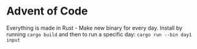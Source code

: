 # Advent of Code

Everything is made in Rust - Make new binary for every day. Install by running `cargo build` and then to run a specific day: `cargo run --bin day1 input`
